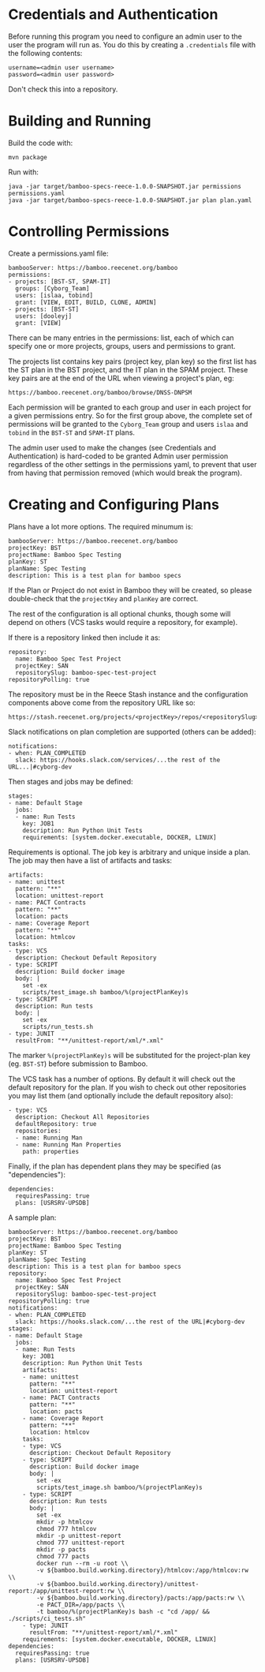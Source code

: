# Credentials and Authentication

Before running this program you need to configure an admin user
to the user the program will run as. You do this by creating a
`.credentials` file with the following contents:

    username=<admin user username>
    password=<admin user password>

Don't check this into a repository.


# Building and Running

Build the code with:

    mvn package
    
Run with:

    java -jar target/bamboo-specs-reece-1.0.0-SNAPSHOT.jar permissions permissions.yaml
    java -jar target/bamboo-specs-reece-1.0.0-SNAPSHOT.jar plan plan.yaml

# Controlling Permissions

Create a permissions.yaml file:

    bambooServer: https://bamboo.reecenet.org/bamboo
    permissions:
    - projects: [BST-ST, SPAM-IT]
      groups: [Cyborg_Team]
      users: [islaa, tobind]
      grant: [VIEW, EDIT, BUILD, CLONE, ADMIN]
    - projects: [BST-ST]
      users: [dooleyj]
      grant: [VIEW]

There can be many entries in the permissions: list, each of which
can specify one or more projects, groups, users and permissions to grant.

The projects list contains key pairs (project key, plan key) so the
first list has the ST plan in the BST project, and the IT plan in
the SPAM project. These key pairs are at the end of the URL when
viewing a project's plan, eg:

    https://bamboo.reecenet.org/bamboo/browse/DNSS-DNPSM

Each permission will be granted to each group and user in each project for a
given permissions entry. So for the first group above, the complete set of
permissions will be granted to the `Cyborg_Team` group and users `islaa`
and `tobind` in the `BST-ST` and `SPAM-IT` plans.

The admin user used to make the changes (see Credentials and Authentication) is
hard-coded to be granted Admin user permission regardless of the other settings
in the permissions yaml, to prevent that user from having that permission
removed (which would break the program).


# Creating and Configuring Plans

Plans have a lot more options. The required minumum is:

    bambooServer: https://bamboo.reecenet.org/bamboo
    projectKey: BST
    projectName: Bamboo Spec Testing
    planKey: ST
    planName: Spec Testing
    description: This is a test plan for bamboo specs
    
If the Plan or Project do not exist in Bamboo they will be created, so please
double-check that the `projectKey` and `planKey` are correct.

The rest of the configuration is all optional chunks, though some will depend
on others (VCS tasks would require a repository, for example).

If there is a repository linked then include it as:

    repository:
      name: Bamboo Spec Test Project
      projectKey: SAN
      repositorySlug: bamboo-spec-test-project
    repositoryPolling: true

The repository must be in the Reece Stash instance and the configuration
components above come from the repository URL like so:

    https://stash.reecenet.org/projects/<projectKey>/repos/<repositorySlug>/browse

Slack notifications on plan completion are supported (others can be added):

    notifications:
    - when: PLAN_COMPLETED
      slack: https://hooks.slack.com/services/...the rest of the URL...|#cyborg-dev

Then stages and jobs may be defined:

    stages:
    - name: Default Stage
      jobs:
      - name: Run Tests
        key: JOB1
        description: Run Python Unit Tests
        requirements: [system.docker.executable, DOCKER, LINUX]
        
Requirements is optional. The job key is arbitrary and unique inside a plan.
The job may then have a list of artifacts and tasks:

    artifacts:
    - name: unittest
      pattern: "**"
      location: unittest-report
    - name: PACT Contracts
      pattern: "**"
      location: pacts
    - name: Coverage Report
      pattern: "**"
      location: htmlcov
    tasks:
    - type: VCS
      description: Checkout Default Repository
    - type: SCRIPT
      description: Build docker image
      body: |
        set -ex
        scripts/test_image.sh bamboo/%(projectPlanKey)s
    - type: SCRIPT
      description: Run tests
      body: |
        set -ex
        scripts/run_tests.sh
    - type: JUNIT
      resultFrom: "**/unittest-report/xml/*.xml"
      
The marker `%(projectPlanKey)s` will be substituted for the project-plan key
(eg. `BST-ST`) before submission to Bamboo.

The VCS task has a number of options. By default it will check out the default
repository for the plan. If you wish to check out other repositories you may list
them (and optionally include the default repository also):

    - type: VCS
      description: Checkout All Repositories
      defaultRepository: true
      repositories:
      - name: Running Man
      - name: Running Man Properties
        path: properties

Finally, if the plan has dependent plans they may be specified (as "dependencies"):

    dependencies:
      requiresPassing: true
      plans: [USRSRV-UPSDB]

A sample plan:
    
    bambooServer: https://bamboo.reecenet.org/bamboo
    projectKey: BST
    projectName: Bamboo Spec Testing
    planKey: ST
    planName: Spec Testing
    description: This is a test plan for bamboo specs
    repository:
      name: Bamboo Spec Test Project
      projectKey: SAN
      repositorySlug: bamboo-spec-test-project
    repositoryPolling: true
    notifications:
    - when: PLAN_COMPLETED
      slack: https://hooks.slack.com/...the rest of the URL|#cyborg-dev
    stages:
    - name: Default Stage
      jobs:
      - name: Run Tests
        key: JOB1
        description: Run Python Unit Tests
        artifacts:
        - name: unittest
          pattern: "**"
          location: unittest-report
        - name: PACT Contracts
          pattern: "**"
          location: pacts
        - name: Coverage Report
          pattern: "**"
          location: htmlcov
        tasks:
        - type: VCS
          description: Checkout Default Repository
        - type: SCRIPT
          description: Build docker image
          body: |
            set -ex
            scripts/test_image.sh bamboo/%(projectPlanKey)s
        - type: SCRIPT
          description: Run tests
          body: |
            set -ex
            mkdir -p htmlcov
            chmod 777 htmlcov
            mkdir -p unittest-report
            chmod 777 unittest-report
            mkdir -p pacts
            chmod 777 pacts
            docker run --rm -u root \\
            -v ${bamboo.build.working.directory}/htmlcov:/app/htmlcov:rw \\
            -v ${bamboo.build.working.directory}/unittest-report:/app/unittest-report:rw \\
            -v ${bamboo.build.working.directory}/pacts:/app/pacts:rw \\
            -e PACT_DIR=/app/pacts \\
            -t bamboo/%(projectPlanKey)s bash -c "cd /app/ && ./scripts/ci_tests.sh"
        - type: JUNIT
          resultFrom: "**/unittest-report/xml/*.xml"
        requirements: [system.docker.executable, DOCKER, LINUX]
    dependencies:
      requiresPassing: true
      plans: [USRSRV-UPSDB]
